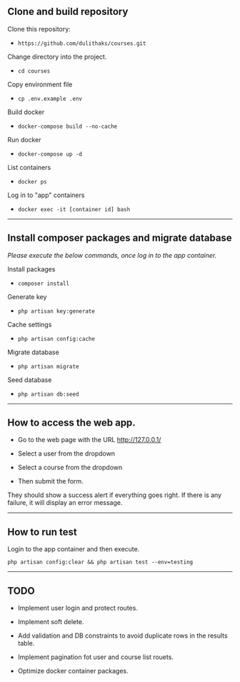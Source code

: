 ## Clone and build repository

Clone this repository:
- `https://github.com/dulithaks/courses.git`

Change directory into the project.
- `cd courses`

Copy environment file
- `cp .env.example .env`

Build docker
- `docker-compose build --no-cache`

Run docker
- `docker-compose up -d`

List containers
- `docker ps`

Log in to "app" containers
- `docker exec -it [container id] bash`

---------

## Install composer packages and migrate database

*Please execute the below commands, once log in to the app container.*

Install packages
- `composer install`

Generate key
- `php artisan key:generate`

Cache settings
- `php artisan config:cache`

Migrate database
- `php artisan migrate`

Seed database
- `php artisan db:seed`


----

## How to access the web app.

- Go to the web page with the URL http://127.0.0.1/

- Select a user from the dropdown
- Select a course from the dropdown
- Then submit the form.

They should show a success alert if everything goes right.
If there is any failure, it will display an error message.

----

## How to run test

Login to the app container and then execute.

`php artisan config:clear && php artisan test --env=testing`

----

## TODO

- Implement user login and protect routes.

- Implement soft delete.

- Add validation and DB constraints to avoid duplicate rows in the results table.

- Implement pagination fot user and course list rouets.

- Optimize docker container packages.
